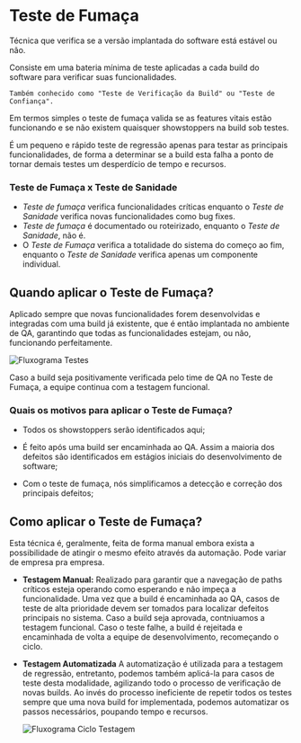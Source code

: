 # **Teste de Fumaça**

Técnica que verifica se a versão implantada do software está estável ou não.

Consiste em uma bateria mínima de teste aplicadas a cada build do software para verificar suas funcionalidades.

    Também conhecido como "Teste de Verificação da Build" ou "Teste de Confiança".

Em termos simples o teste de fumaça valida se as features vitais estão funcionando e se não existem quaisquer showstoppers na build sob testes.

É um pequeno e rápido teste de regressão apenas para testar as principais funcionalidades, de forma a determinar se a build esta falha a ponto de tornar demais testes um desperdício de tempo e recursos.

### Teste de Fumaça x Teste de Sanidade

- *Teste de fumaça* verifica funcionalidades críticas enquanto o *Teste de Sanidade* verifica novas funcionalidades como bug fixes.
- *Teste de fumaça* é documentado ou roteirizado, enquanto o *Teste de Sanidade*, não é.
- O *Teste de Fumaça* verifica a totalidade do sistema do começo ao fim, enquanto o *Teste de Sanidade* verifica apenas um componente individual.

## Quando aplicar o Teste de Fumaça?

Aplicado sempre que novas funcionalidades forem desenvolvidas e integradas com uma build já existente, que é então implantada no ambiente de QA, garantindo que todas as funcionalidades estejam, ou não, funcionando perfeitamente.

<img src="https://www.guru99.com/images/3-2016/032816_1308_SmokeTestin1.png" alt="Fluxograma Testes">

Caso a build seja positivamente verificada pelo time de QA no Teste de Fumaça, a equipe continua com a testagem funcional.

### Quais os motivos para aplicar o Teste de Fumaça?

- Todos os showstoppers serão identificados aqui;

- É feito após uma build ser encaminhada ao QA. Assim a maioria dos defeitos são identificados em estágios iniciais do desenvolvimento de software;

- Com o teste de fumaça, nós simplificamos a detecção e correção dos principais defeitos;

## Como aplicar o Teste de Fumaça?

Esta técnica é, geralmente, feita de forma manual embora exista a possibilidade de atingir o mesmo efeito através da automação. Pode variar de empresa pra empresa.

- **Testagem Manual:**
    Realizado para garantir que a navegação de paths críticos esteja operando como esperando e não impeça a funcionalidade.
    Uma vez que a build é encaminhada ao QA, casos de teste de alta prioridade devem ser tomados para localizar defeitos principais no sistema.
    Caso a build seja aprovada, contniuamos a testagem funcional. Caso o teste falhe, a build é rejeitada e encaminhada de volta a equipe de desenvolvimento, recomeçando o ciclo.

- **Testagem Automatizada**
   A automatização é utilizada para a testagem de regressão, entretanto, podemos também aplicá-la para casos de teste desta modalidade, agilizando todo o processo de verificação de novas builds.
   Ao invés do processo ineficiente de repetir todos os testes sempre que uma nova build for implementada, podemos automatizar os passos necessários, poupando tempo e recursos.

   <img src=https://www.guru99.com/images/3-2016/032816_1308_SmokeTestin2.png alt= "Fluxograma Ciclo Testagem">
